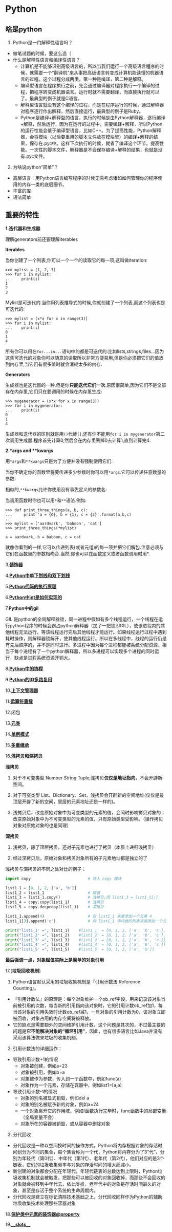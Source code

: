 # Python

## 啥是python

1. Python是一门解释性语言吗？
  * 做笔试题的时候，要这么选（
  * 什么是解释性语言和编译性语言？
    * 计算机是不能够识别高级语言的，所以当我们运行一个高级语言程序的时候，就需要一个“翻译机”来从事把高级语言转变成计算机能读懂的机器语言的过程。这个过程分成两类，第一种是编译，第二种是解释。
    * 编译型语言在程序执行之前，先会通过编译器对程序执行一个编译的过程，把程序转变成机器语言。运行时就不需要翻译，而直接执行就可以了。最典型的例子就是C语言。
    * 解释型语言就没有这个编译的过程，而是在程序运行的时候，通过解释器对程序逐行作出解释，然后直接运行，最典型的例子是Ruby。
    * Python是编译+解释型的语言，执行的时候是由Python解释器，逐行编译+解释，然后运行，因为在运行的过程中，需要编译+解释，所以Python的运行性能会低于编译型语言，比如C++。为了提高性能，Python解释器，会将模块（以后要重用的脚本文件放在模块里）的编译+解释的结果，保存在.pyc中。这样下次执行的时候，就省了编译这个环节。提高性能。一次性的脚本文件，解释器是不会保存编译+解释的结果，也就是没有.pyc文件。
2. 为啥说python“简单”？
  * 高层语言：用Python语言编写程序的时候无需考虑诸如如何管理你的程序使用的内存一类的底层细节。
  * 丰富的库
  * 语法简单
## 重要的特性

**1.迭代器和生成器** 

理解generators前还要理解iterables

**Iterables**

当你创建了一个列表,你可以一个一个的读取它的每一项,这叫做iteration:

```text
>>> mylist = [1, 2, 3]
>>> for i in mylist:
...    print(i)
1
2
3
```

Mylist是可迭代的.当你用列表推导式的时候,你就创建了一个列表,而这个列表也是可迭代的:

```text
>>> mylist = [x*x for x in range(3)]
>>> for i in mylist:
...    print(i)
0
1
4
```

所有你可以用在`for...in...`语句中的都是可迭代的:比如lists,strings,files...因为这些可迭代的对象你可以随意的读取所以非常方便易用,但是你必须把它们的值放到内存里,当它们有很多值时就会消耗太多的内存.

**Generators**

生成器也是迭代器的一种,但是你**只能迭代它们一次**.原因很简单,因为它们不是全部存在内存里,它们只在要调用的时候在内存里生成:

```text
>>> mygenerator = (x*x for x in range(3))
>>> for i in mygenerator:
...    print(i)
0
1
4
```

生成器和迭代器的区别就是用`()`代替`[]`,还有你不能用`for i in mygenerator`第二次调用生成器:程序首先计算0,然后会在内存里丢掉0去计算1,直到计算完4.

**2.\*args and \*\*kwargs**

用`*args`和`**kwargs`只是为了方便并没有强制使用它们.

当你不确定你的函数里将要传递多少参数时你可以用`*args`.它可以传递任意数量的参数:

相似的,`**kwargs`允许你使用没有事先定义的参数名:

当调用函数时你也可以用`*`和`**`语法.例如:

```text
>>> def print_three_things(a, b, c):
...     print 'a = {0}, b = {1}, c = {2}'.format(a,b,c)
...
>>> mylist = ['aardvark', 'baboon', 'cat']
>>> print_three_things(*mylist)

a = aardvark, b = baboon, c = cat
```

就像你看到的一样,它可以传递列表\(或者元组\)的每一项并把它们解包.注意必须与它们在函数里的参数相吻合.当然,你也可以在函数定义或者函数调用时用\*.

3.[**装饰器**](https://www.liaoxuefeng.com/wiki/1016959663602400/1017451662295584)

4.[**Python中单下划线和双下划线**](http://www.zhihu.com/question/19754941)

5.[**Python代码的执行原理**](https://www.cnblogs.com/xiaolongxia/articles/4039135.html)

6.[**Python中int是如何实现的**](http://python.jobbole.com/82632/)

7.**Python中的gil**

GIL 是python的全局解释器锁，同一进程中假如有多个线程运行，一个线程在运行python程序的时候会霸占python解释器（加了一把锁即GIL），使该进程内的其他线程无法运行，等该线程运行完后其他线程才能运行。如果线程运行过程中遇到耗时操作，则解释器锁解开，使其他线程运行。所以在多线程中，线程的运行仍是有先后顺序的，并不是同时进行。多进程中因为每个进程都能被系统分配资源，相当于每个进程有了一个python解释器，所以多进程可以实现多个进程的同时运行，缺点是进程系统资源开销大。

8.[**Python中的协程**](https://www.cnblogs.com/zingp/p/5911537.html)

9.[**Python的IO多路复用**](https://www.cnblogs.com/wjx1/p/5114309.html)

10.[**上下文管理器**](https://blog.csdn.net/weixin_38853600/article/details/82887907)

11.[**运算符重载**](https://blog.csdn.net/zss041962/article/details/78917359)

12.闭包

13.[**元类**](http://python.jobbole.com/88795/)

14.[**单例模式**](https://www.cnblogs.com/huchong/p/8244279.html)

15.[**多重继承**](https://www.liaoxuefeng.com/wiki/0014316089557264a6b348958f449949df42a6d3a2e542c000/001431865288798deef438d865e4c2985acff7e9fad15e3000)

16.**浅拷贝和深拷贝**

**浅拷贝**

1) 对于不可变类型 Number String Tuple,浅拷贝**仅仅是地址指向**，不会开辟新空间。

2) 对于可变类型 List、Dictionary、Set，浅拷贝会开辟新的空间地址(仅仅是最顶层开辟了新的空间，里层的元素地址还是一样的)。

3) 浅拷贝后，改变原始对象中为可变类型的元素的值，会同时影响拷贝对象的；改变原始对象中为不可变类型的元素的值，只有原始类型受影响。（操作拷贝对象对原始对象的也是同理）

**深拷贝**

1) 浅拷贝，除了顶层拷贝，还对子元素也进行了拷贝（本质上递归浅拷贝）

2) 经过深拷贝后，原始对象和拷贝对象所有的子元素地址都是独立的了

浅拷贝与深拷贝的不同之处对比的例子：
```python
import copy                         # 导入 copy 模块

list1_1 = [0, 1, 2, ['a', 'b']]
list1_2 = list1_1                   # 赋值
list1_3 = list1_1.copy()            # 浅拷贝;同 list1_3 = list1_1[:]
list1_4 = copy.copy(list1_1)        # 浅拷贝
list1_5 = copy.deepcopy(list1_1)    # 深拷贝

list1_1.append(4)                   # 在 list1_1 末尾添加一个元素 4
list1_1[3].append('c')              # 向 list1_1 中内嵌的列表末尾添加一个元素 'c'

print("list1_1' =", list1_1)    #list1_1' = [0, 1, 2, ['a', 'b', 'c'], 4]
print("list1_2' =", list1_2)    #list1_2' = [0, 1, 2, ['a', 'b', 'c'], 4]
print("list1_3' =", list1_3)    #list1_3' = [0, 1, 2, ['a', 'b', 'c']]
print("list1_4' =", list1_4)    #list1_4' = [0, 1, 2, ['a', 'b', 'c']]
print("list1_5' =", list1_5)    #list1_5' = [0, 1, 2, ['a', 'b']]

```

**最后强调一点，对象赋值实际上是简单的对象引用**

17.[**垃圾回收机制**]

1. Python语言默认采用的垃圾收集机制是『引用计数法 Reference Counting』。
  * 『引用计数法』的原理是：每个对象维护一个ob_ref字段，用来记录该对象当前被引用的次数，每当新的引用指向该对象时，它的引用计数ob_ref加1，每当该对象的引用失效时计数ob_ref减1，一旦对象的引用计数为0，该对象立即被回收，对象占用的内存空间将被释放。
  * 它的缺点是需要额外的空间维护引用计数，这个问题是其次的，不过最主要的问题是**它不能解决对象的“循环引用”**，因此，也有很多语言比如Java并没有采用该算法做来垃圾的收集机制。
2. 引用计数法的详细运作：
  * 导致引用计数+1的情况
    * 对象被创建，例如a=23
    *  对象被引用，例如b=a
    *  对象被作为参数，传入到一个函数中，例如func(a)
    *  对象作为一个元素，存储在容器中，例如list1=[a,a]
  * 导致引用计数-1的情况
    * 对象的别名被显式销毁，例如del a
    * 对象的别名被赋予新的对象，例如a=24
    * 一个对象离开它的作用域，例如f函数执行完毕时，func函数中的局部变量（全局变量不会）
    * 对象所在的容器被销毁，或从容器中删除对象
3. 分代回收
  * 分代回收是一种以空间换时间的操作方式，Python将内存根据对象的存活时间划分为不同的集合，每个集合称为一个代，Python将内存分为了3“代”，分别为年轻代（第0代）、中年代（第1代）、老年代（第2代），他们对应的是3个链表，它们的垃圾收集频率与对象的存活时间的增大而减小。
  * 新创建的对象都会分配在年轻代，年轻代链表的总数达到上限时，Python垃圾收集机制就会被触发，把那些可以被回收的对象回收掉，而那些不会回收的对象就会被移到中年代去，依此类推，老年代中的对象是存活时间最久的对象，甚至是存活于整个系统的生命周期内。
  * 分代回收是建立在标记清除技术基础之上。分代回收同样作为Python的辅助垃圾收集技术处理那些容器对象

18.[**保护类中元素的装饰器@property**](https://www.liaoxuefeng.com/wiki/897692888725344/923030547069856)

19.[**\_\_slots\_\_**](https://www.liaoxuefeng.com/wiki/897692888725344/923030542875328)

